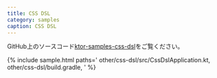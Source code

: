 ```yaml
---
title: CSS DSL
category: samples
caption: CSS DSL
---
```


GitHub上のソースコード[ktor-samples-css-dsl](https://github.com/ktorio/ktor-samples/tree/master/other/css-dsl)をご覧ください。

{% include sample.html paths='
    other/css-dsl/src/CssDslApplication.kt,
    other/css-dsl/build.gradle,
' %}
